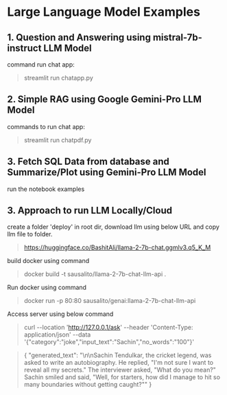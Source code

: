 # Large Language Model Examples

## 1. Question and Answering using mistral-7b-instruct LLM Model
command run chat app: 

> streamlit run chatapp.py
        
        
## 2. Simple RAG using Google Gemini-Pro LLM Model
commands to run chat app:

> streamlit run chatpdf.py

## 3. Fetch SQL Data from database and Summarize/Plot using Gemini-Pro LLM Model
run the notebook examples

## 3. Approach to run LLM Locally/Cloud

create a folder 'deploy' in root dir, download llm using below URL and copy llm file to folder.
>  https://huggingface.co/BashitAli/llama-2-7b-chat.ggmlv3.q5_K_M

build docker using command
> docker build -t sausalito/llama-2-7b-chat-llm-api .

Run docker using command
> docker run -p 80:80 sausalito/genai:llama-2-7b-chat-llm-api  

Access server using below command 
> curl --location 'http://127.0.0.1/ask' --header 'Content-Type: application/json' --data '{"category":"joke","input_text":"Sachin","no_words":"100"}'

> {
    "generated_text": "\n\nSachin Tendulkar, the cricket legend, was asked to write an autobiography. He replied, \"I'm not sure I want to reveal all my secrets.\" The interviewer asked, \"What do you mean?\" Sachin smiled and said, \"Well, for starters, how did I manage to hit so many boundaries without getting caught?\""
}